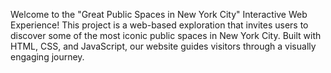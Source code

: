Welcome to the "Great Public Spaces in New York City" Interactive Web Experience!
This project is a web-based exploration that invites users to discover some of the most iconic public spaces in New York City.
Built with HTML, CSS, and JavaScript, our website guides visitors through a visually engaging journey.
